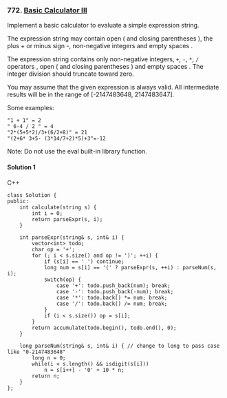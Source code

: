 ### 772\. [Basic Calculator III](https://leetcode.com/problems/basic-calculator-iii/)

Implement a basic calculator to evaluate a simple expression string.

The expression string may contain open ( and closing parentheses ), the plus + or minus sign -, non-negative integers and empty spaces .

The expression string contains only non-negative integers, ```+```, ```-```, ```*```, ```/``` operators , open ( and closing parentheses ) and empty spaces . The integer division should truncate toward zero.

You may assume that the given expression is always valid. All intermediate results will be in the range of [-2147483648, 2147483647].

Some examples:
```
"1 + 1" = 2
" 6-4 / 2 " = 4
"2*(5+5*2)/3+(6/2+8)" = 21
"(2+6* 3+5- (3*14/7+2)*5)+3"=-12
```

Note: Do not use the eval built-in library function.

#### Solution 1

C++

```
class Solution {
public:
    int calculate(string s) {
        int i = 0;
        return parseExpr(s, i);
    }
    
    int parseExpr(string& s, int& i) {
        vector<int> todo;
        char op = '+';
        for (; i < s.size() and op != ')'; ++i) {
            if (s[i] == ' ') continue;
            long num = s[i] == '(' ? parseExpr(s, ++i) : parseNum(s, i);
            switch(op) {
                case '+': todo.push_back(num); break;
                case '-': todo.push_back(-num); break;
                case '*': todo.back() *= num; break;
                case '/': todo.back() /= num; break;
            }
            if (i < s.size()) op = s[i];
        }
        return accumulate(todo.begin(), todo.end(), 0);
    }
    
    long parseNum(string& s, int& i) { // change to long to pass case like "0-2147483648"
        long n = 0;
        while(i < s.length() && isdigit(s[i]))
            n = s[i++] - '0' + 10 * n;
        return n;
    }
};
```
